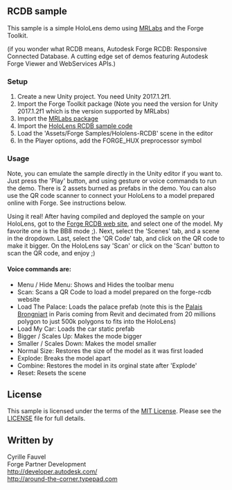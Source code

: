 
## RCDB sample

This sample is a simple HoloLens demo using [MRLabs](https://github.com/Microsoft/MRDesignLabs_Unity) and the Forge Toolkit.

(if you wonder what RCDB means, Autodesk Forge RCDB: Responsive Connected Database. A cutting edge set of demos featuring Autodesk Forge Viewer and WebServices APIs.)

### Setup

1. Create a new Unity project. You need Unity 2017.1.2f1.
2. Import the Forge Toolkit package (Note you need the version for Unity 2017.1.2f1 which is the version supported by MRLabs)
3. Import the [MRLabs package](MRLabs.unitypackage)
4. Import the [HoloLens RCDB sample code](rcdb-Example.unitypackage)
5. Load the 'Assets/Forge Samples/Hololens-RCDB' scene in the editor
6. In the Player options, add the FORGE_HUX preprocessor symbol

### Usage

Note, you can emulate the sample directly in the Unity editor if you want to. Just press the 'Play' button, and using gesture or voice commands to run the demo. There is 2 assets burned as prefabs in the demo. You can also use the QR code scanner to connect your HoloLens to a model prepared online with Forge. See instructions below.

Using it real!
After having compiled and deployed the sample on your HoloLens, got to the [Forge RCDB web site](https://forge-rcdb.autodesk.io/configurator?id=5a2b31ee58144b89730d6d5a), and select one of the model. My favorite one is the BB8 mode ;). Next, select the 'Scenes' tab, and a scene in the dropdown. Last, select the 'QR Code' tab, and click on the QR code to make it bigger. On the HoloLens say 'Scan' or click on the 'Scan' button to scan the QR code, and enjoy ;)

#### Voice commands are:

* Menu / Hide Menu: Shows and Hides the toolbar menu
* Scan: Scans a QR Code to load a model prepared on the forge-rcdb website
* Load The Palace: Loads the palace prefab (note this is the [Palais Brongniart](http://www.palaisbrongniart.com/nef.html) in Paris coming from Revit and decimated from 20 millions polygon to just 500k polygons to fits into the HoloLens)
* Load My Car: Loads the car static prefab
* Bigger / Scales Up: Makes the mode bigger
* Smaller / Scales Down: Makes the model smaller
* Normal Size: Restores the size of the model as it was first loaded
* Explode: Breaks the model apart
* Combine: Restores the model in its orginal state after 'Explode'
* Reset: Resets the scene

## License

This sample is licensed under the terms of the [MIT License](http://opensource.org/licenses/MIT). 
Please see the [LICENSE](LICENSE) file for full details.


## Written by

Cyrille Fauvel <br />
Forge Partner Development <br />
http://developer.autodesk.com/ <br />
http://around-the-corner.typepad.com <br />